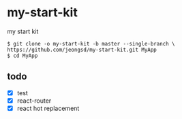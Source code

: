 # my-start-kit
my start kit

```shell
$ git clone -o my-start-kit -b master --single-branch \
https://github.com/jeongsd/my-start-kit.git MyApp
$ cd MyApp
```

## todo
- [x] test
- [x] react-router
- [x] react hot replacement
